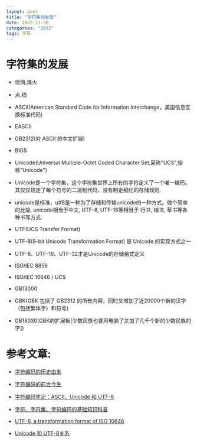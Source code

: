 ```yaml
---
layout: post
title: "字符集的发展"
date: 2022-12-30
categories: "2022"
tags: 字符
---
```


# 字符集的发展

- 信鸽,烽火

- 点,线

- ASCII(American Standard Code for Information Interchange，美国信息互换标准代码)

- EASCII

- GB2312(对 ASCII 的中文扩展)

- BIG5

- Unicode(Universal Multiple-Octet Coded Character Set,简称"UCS",俗称"Unicode")

- Unicode是一个字符集，这个字符集世界上所有的字符定义了一个唯一编码。其仅仅规定了每个符号的二进制代码，没有制定细化的存储规则.

- unicode是标准，utf8是一种为了存储和传输unicode的一种方式。做个简单的比喻, unicode相当于中文, UTF-8, UTF-16等相当于 行书, 楷书,
  草书等各种书写方式.

- UTF(UCS Transfer Format)

- UTF-8(8-bit Unicode Transformation Format) 是 Unicode 的实现方式之一

- UTF-8、UTF-16、UTF-32才是Unicode的存储格式定义

- ISO/IEC 8859

- ISO/IEC 10646 / UCS

- GB13000

- GBK(GBK 包括了 GB2312 的所有内容，同时又增加了近20000个新的汉字（包括繁体字）和符号)

- GB18030(GBK的扩展板\[少数民族也要用电脑了又加了几千个新的少数民族的字])

# 参考文章:

- [字符编码的历史由来](https://www.cnblogs.com/kaischoolmate/p/12122349.html)

- [字符编码的前世今生](https://tgideas.qq.com/webplat/info/news_version3/804/808/811/m579/201307/218730.shtml)

- [字符编码笔记：ASCII，Unicode 和 UTF-8](https://www.ruanyifeng.com/blog/2007/10/ascii_unicode_and_utf-8.html)

- [字符、字符集、字符编码的基础知识科普](https://zhuanlan.zhihu.com/p/260192496)

- [UTF-8, a transformation format of ISO 10646](https://www.ietf.org/rfc/rfc3629.txt)

- [Unicode 和 UTF-8关系](https://blog.51cto.com/u_15127623/3874965)